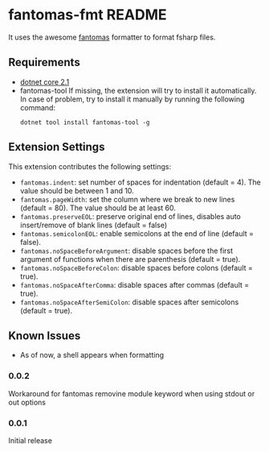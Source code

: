# fantomas-fmt README

It uses the awesome [fantomas](https://github.com/fsprojects/fantomas) formatter to format fsharp files.


## Requirements

* [dotnet core 2.1](https://www.microsoft.com/net/download)
* fantomas-tool 
  If missing, the extension will try to install it automatically. 
  In case of problem, try to install it manually by running the following command:
  ```
  dotnet tool install fantomas-tool -g
  ```


## Extension Settings

This extension contributes the following settings:

* `fantomas.indent`: set number of spaces for indentation (default = 4). The value should be between 1 and 10.
* `fantomas.pageWidth`: set the column where we break to new lines (default = 80). The value should be at least 60.
* `fantomas.preserveEOL`: preserve original end of lines, disables auto insert/remove of blank lines (default = false)
* `fantomas.semicolonEOL`: enable semicolons at the end of line (default = false).
* `fantomas.noSpaceBeforeArgument`: disable spaces before the first argument of functions when there are parenthesis (default = true).
* `fantomas.noSpaceBeforeColon`: disable spaces before colons (default = true).
* `fantomas.noSpaceAfterComma`: disable spaces after commas (default = true).
* `fantomas.noSpaceAfterSemiColon`: disable spaces after semicolons (default = true).

## Known Issues

* As of now, a shell appears when formatting

### 0.0.2

Workaround for fantomas removine module keyword when using stdout or out options

### 0.0.1

Initial release

